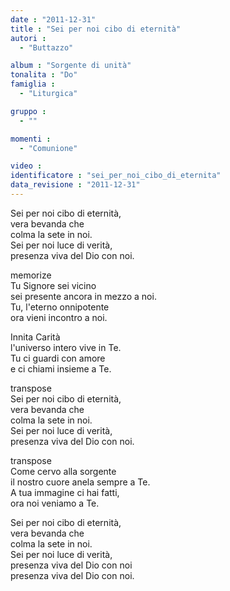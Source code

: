 ```yaml
---
date : "2011-12-31"
title : "Sei per noi cibo di eternità"
autori : 
  - "Buttazzo"

album : "Sorgente di unità"
tonalita : "Do"
famiglia : 
  - "Liturgica"

gruppo : 
  - ""

momenti : 
  - "Comunione"

video : 
identificatore : "sei_per_noi_cibo_di_eternita"
data_revisione : "2011-12-31"
---
```

  
  
  
  
  
  
  
  
  
Sei per noi cibo di eternità,  
vera bevanda che  
colma la sete in noi.  
Sei per noi luce di verità,  
presenza viva del Dio con noi.   
  
  
memorize  
Tu Signore sei vicino   
sei presente ancora in mezzo a noi.   
Tu, l'eterno onnipotente   
ora vieni incontro a noi.  
  
  
Innita Carità   
l'universo intero vive in Te.   
Tu ci guardi con amore   
e ci chiami insieme a Te.   
  
  
transpose  
Sei per noi cibo di eternità,  
vera bevanda che  
colma la sete in noi.  
Sei per noi luce di verità,  
presenza viva del Dio con noi.   
  
  
transpose  
Come cervo alla sorgente   
il nostro cuore anela sempre a Te.   
A tua immagine ci hai fatti,   
ora noi veniamo a Te.  
  
  
Sei per noi cibo di eternità,  
vera bevanda che  
colma la sete in noi.  
Sei per noi luce di verità,  
presenza viva del Dio con noi   
presenza viva del Dio con noi.   
  
  
  
  
  
